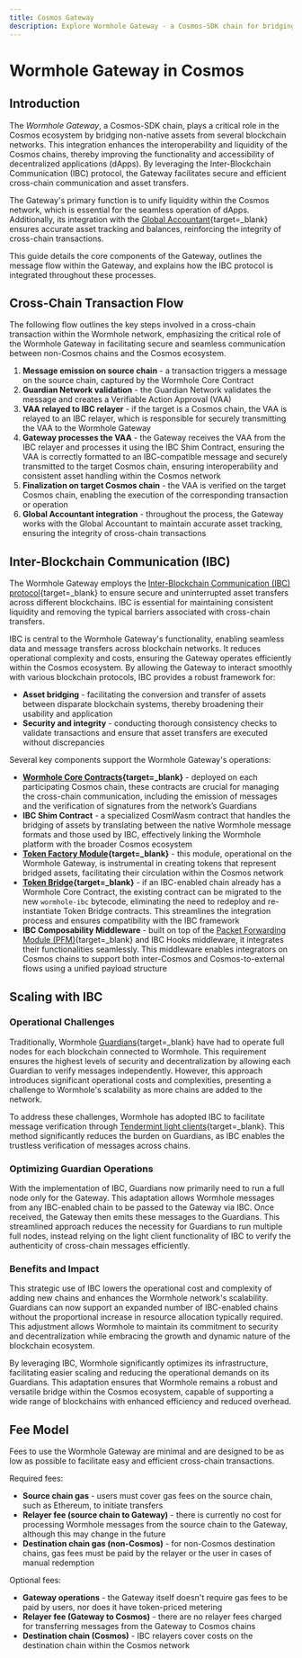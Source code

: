 ```yaml
---
title: Cosmos Gateway
description: Explore Wormhole Gateway - a Cosmos-SDK chain for bridging assets into Cosmos, enhancing liquidity, and cross-chain communication with IBC integration.
---
```


# Wormhole Gateway in Cosmos

## Introduction 

The _Wormhole Gateway_, a Cosmos-SDK chain, plays a critical role in the Cosmos ecosystem by bridging non-native assets from several blockchain networks. This integration enhances the interoperability and liquidity of the Cosmos chains, thereby improving the functionality and accessibility of decentralized applications (dApps). By leveraging the Inter-Blockchain Communication (IBC) protocol, the Gateway facilitates secure and efficient cross-chain communication and asset transfers. 

The Gateway's primary function is to unify liquidity within the Cosmos network, which is essential for the seamless operation of dApps. Additionally, its integration with the [Global Accountant](https://github.com/wormhole-foundation/wormhole/blob/main/whitepapers/0011_accountant.md){target=\_blank} ensures accurate asset tracking and balances, reinforcing the integrity of cross-chain transactions.

This guide details the core components of the Gateway, outlines the message flow within the Gateway, and explains how the IBC protocol is integrated throughout these processes.

## Cross-Chain Transaction Flow

The following flow outlines the key steps involved in a cross-chain transaction within the Wormhole network, emphasizing the critical role of the Wormhole Gateway in facilitating secure and seamless communication between non-Cosmos chains and the Cosmos ecosystem.

1. **Message emission on source chain** - a transaction triggers a message on the source chain, captured by the Wormhole Core Contract
2. **Guardian Network validation** - the Guardian Network validates the message and creates a Verifiable Action Approval (VAA)
3. **VAA relayed to IBC relayer** - if the target is a Cosmos chain, the VAA is relayed to an IBC relayer, which is responsible for securely transmitting the VAA to the Wormhole Gateway
4. **Gateway processes the VAA** - the Gateway receives the VAA from the IBC relayer and processes it using the IBC Shim Contract, ensuring the VAA is correctly formatted to an IBC-compatible message and securely transmitted to the target Cosmos chain, ensuring interoperability and consistent asset handling within the Cosmos network
5. **Finalization on target Cosmos chain** - the VAA is verified on the target Cosmos chain, enabling the execution of the corresponding transaction or operation
6. **Global Accountant integration** - throughout the process, the Gateway works with the Global Accountant to maintain accurate asset tracking, ensuring the integrity of cross-chain transactions

<!-- add diagram here -->

## Inter-Blockchain Communication (IBC)

The Wormhole Gateway employs the [Inter-Blockchain Communication (IBC) protocol](https://tutorials.cosmos.network/academy/3-ibc/1-what-is-ibc.html){target=\_blank} to ensure secure and uninterrupted asset transfers across different blockchains. IBC is essential for maintaining consistent liquidity and removing the typical barriers associated with cross-chain transfers.

IBC is central to the Wormhole Gateway's functionality, enabling seamless data and message transfers across blockchain networks. It reduces operational complexity and costs, ensuring the Gateway operates efficiently within the Cosmos ecosystem. By allowing the Gateway to interact smoothly with various blockchain protocols, IBC provides a robust framework for:

- **Asset bridging** - facilitating the conversion and transfer of assets between disparate blockchain systems, thereby broadening their usability and application
- **Security and integrity** - conducting thorough consistency checks to validate transactions and ensure that asset transfers are executed without discrepancies

Several key components support the Wormhole Gateway's operations:

- **[Wormhole Core Contracts](/docs/learn/infrastructure/core-contracts/){target=\_blank}** - deployed on each participating Cosmos chain, these contracts are crucial for managing the cross-chain communication, including the emission of messages and the verification of signatures from the network’s Guardians
- **IBC Shim Contract** - a specialized CosmWasm contract that handles the bridging of assets by translating between the native Wormhole message formats and those used by IBC, effectively linking the Wormhole platform with the broader Cosmos ecosystem
- **[Token Factory Module](https://github.com/CosmosContracts/juno/tree/v14.1.1/x/tokenfactory){target=\_blank}** - this module, operational on the Wormhole Gateway, is instrumental in creating tokens that represent bridged assets, facilitating their circulation within the Cosmos network
- **[Token Bridge](/docs/learn/messaging/token-nft-bridge/){target=\_blank}** - if an IBC-enabled chain already has a Wormhole Core Contract, the existing contract can be migrated to the new `wormhole-ibc` bytecode, eliminating the need to redeploy and re-instantiate Token Bridge contracts. This streamlines the integration process and ensures compatibility with the IBC framework
- **IBC Composability Middleware** - built on top of the [Packet Forwarding Module (PFM)](https://github.com/strangelove-ventures/packet-forward-middleware){target=\_blank} and IBC Hooks middleware, it integrates their functionalities seamlessly. This middleware enables integrators on Cosmos chains to support both inter-Cosmos and Cosmos-to-external flows using a unified payload structure

## Scaling with IBC

### Operational Challenges

Traditionally, Wormhole [Guardians](/docs/learn/infrastructure/guardians/){target=\_blank} have had to operate full nodes for each blockchain connected to Wormhole. This requirement ensures the highest levels of security and decentralization by allowing each Guardian to verify messages independently. However, this approach introduces significant operational costs and complexities, presenting a challenge to Wormhole's scalability as more chains are added to the network.

To address these challenges, Wormhole has adopted IBC to facilitate message verification through [Tendermint light clients](https://docs.tendermint.com/v0.34/tendermint-core/light-client.html){target=\_blank}. This method significantly reduces the burden on Guardians, as IBC enables the trustless verification of messages across chains.

### Optimizing Guardian Operations

With the implementation of IBC, Guardians now primarily need to run a full node only for the Gateway. This adaptation allows Wormhole messages from any IBC-enabled chain to be passed to the Gateway via IBC. Once received, the Gateway then emits these messages to the Guardians. This streamlined approach reduces the necessity for Guardians to run multiple full nodes, instead relying on the light client functionality of IBC to verify the authenticity of cross-chain messages efficiently.

### Benefits and Impact

This strategic use of IBC lowers the operational cost and complexity of adding new chains and enhances the Wormhole network's scalability. Guardians can now support an expanded number of IBC-enabled chains without the proportional increase in resource allocation typically required. This adjustment allows Wormhole to maintain its commitment to security and decentralization while embracing the growth and dynamic nature of the blockchain ecosystem.

By leveraging IBC, Wormhole significantly optimizes its infrastructure, facilitating easier scaling and reducing the operational demands on its Guardians. This adaptation ensures that Wormhole remains a robust and versatile bridge within the Cosmos ecosystem, capable of supporting a wide range of blockchains with enhanced efficiency and reduced overhead.

## Fee Model

Fees to use the Wormhole Gateway are minimal and are designed to be as low as possible to facilitate easy and efficient cross-chain transactions.

Required fees: 

- **Source chain gas** - users must cover gas fees on the source chain, such as Ethereum, to initiate transfers
- **Relayer fee (source chain to Gateway)** - there is currently no cost for processing Wormhole messages from the source chain to the Gateway, although this may change in the future
- **Destination chain gas (non-Cosmos)** - for non-Cosmos destination chains, gas fees must be paid by the relayer or the user in cases of manual redemption

Optional fees: 

- **Gateway operations** - the Gateway itself doesn't require gas fees to be paid by users, nor does it have token-priced metering
- **Relayer fee (Gateway to Cosmos)** - there are no relayer fees charged for transferring messages from the Gateway to Cosmos chains
- **Destination chain (Cosmos)** - IBC relayers cover costs on the destination chain within the Cosmos network



